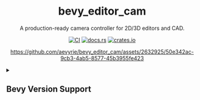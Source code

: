 <div align="center">

# bevy_editor_cam

A production-ready camera controller for 2D/3D editors and CAD.

[![CI](https://github.com/aevyrie/bevy_editor_cam/actions/workflows/rust.yml/badge.svg?branch=main)](https://github.com/aevyrie/bevy_editor_cam/actions?query=workflow%3A%22rust.yml%22+branch%3Amain)
[![docs.rs](https://docs.rs/bevy_editor_cam/badge.svg)](https://docs.rs/bevy_editor_cam)
[![crates.io](https://img.shields.io/crates/v/bevy_editor_cam)](https://crates.io/crates/bevy_editor_cam)

https://github.com/aevyrie/bevy_editor_cam/assets/2632925/50e342ac-9cb3-4ab5-8577-45b3955fe423

</div>

<details>
<summary><h2>Bevy Version Support</h2></summary>

| bevy | bevy_editor_cam  |
| ---- | ---------------- |
| 0.15 | 0.5              |
| 0.14 | 0.3, 0.4         |
| 0.13 | 0.2              |
| 0.12 | 0.1              |
</details>
